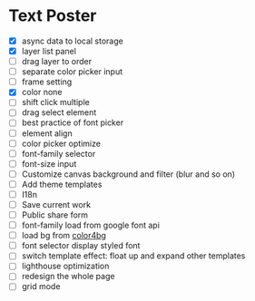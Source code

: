 # Text Poster

- [x] async data to local storage
- [x] layer list panel
- [ ] drag layer to order
- [ ] separate color picker input
- [ ] frame setting
- [x] color none
- [ ] shift click multiple
- [ ] drag select element
- [ ] best practice of font picker
- [ ] element align
- [ ] color picker optimize
- [ ] font-family selector
- [ ] font-size input
- [ ] Customize canvas background and filter (blur and so on)
- [ ] Add theme templates
- [ ] I18n
- [ ] Save current work
- [ ] Public share form
- [ ] font-family load from google font api
- [ ] load bg from [color4bg](https://www.color4bg.com/)
- [ ] font selector display styled font
- [ ] switch template effect: float up and expand other templates
- [ ] lighthouse optimization
- [ ] redesign the whole page
- [ ] grid mode
